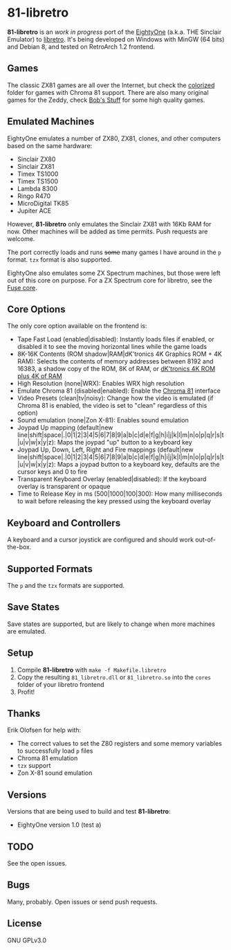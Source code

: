 # 81-libretro

**81-libretro** is an *work in progress* port of the [EightyOne](http://www.chuntey.com/) (a.k.a. THE Sinclair Emulator) to [libretro](http://www.libretro.com/). It's being developed on Windows with MinGW (64 bits) and Debian 8, and tested on RetroArch 1.2 frontend.

## Games

The classic ZX81 games are all over the Internet, but check the [colorized](https://github.com/leiradel/81-libretro/tree/master/colorized) folder for games with Chroma 81 support. There are also many original games for the Zeddy, check [Bob's Stuff](http://www.bobs-stuff.co.uk/zx81.html) for some high quality games. 

## Emulated Machines

EightyOne emulates a number of ZX80, ZX81, clones, and other computers based on the same hardware:

* Sinclair ZX80
* Sinclair ZX81
* Timex TS1000
* Timex TS1500
* Lambda 8300
* Ringo R470
* MicroDigital TK85
* Jupiter ACE

However, **81-libretro** only emulates the Sinclair ZX81 with 16Kb RAM for now. Other machines will be added as time permits. Push requests are welcome.

The port correctly loads and runs ~~some~~ many games I have around in the `p` format. `tzx` format is also supported.

EightyOne also emulates some ZX Spectrum machines, but those were left out of this core on purpose. For a ZX Spectrum core for libretro, see the [Fuse core](https://github.com/libretro/fuse-libretro).

## Core Options

The only core option available on the frontend is:

* Tape Fast Load (enabled|disabled): Instantly loads files if enabled, or disabled it to see the moving horizontal lines while the game loads
* 8K-16K Contents (ROM shadow|RAM|dK'tronics 4K Graphics ROM + 4K RAM): Selects the contents of memory addresses between 8192 and 16383, a shadow copy of the ROM, 8K of RAM, or [dK'tronics 4K ROM plus 4K of RAM](http://www.fruitcake.plus.com/Sinclair/ZX81/Chroma/ChromaInterface_Software_CharacterSetROM.htm)
* High Resolution (none|WRX): Enables WRX high resolution
* Emulate Chroma 81 (disabled|enabled): Enable the [Chroma 81](http://www.fruitcake.plus.com/Sinclair/ZX81/Chroma/ChromaInterface.htm) interface
* Video Presets (clean|tv|noisy): Change how the video is emulated (if Chroma 81 is enabled, the video is set to "clean" regardless of this option)
* Sound emulation (none|Zon X-81): Enables sound emulation
* Joypad Up mapping (default|new line|shift|space|.|0|1|2|3|4|5|6|7|8|9|a|b|c|d|e|f|g|h|i|j|k|l|m|n|o|p|q|r|s|t|u|v|w|x|y|z): Maps the joypad "up" button to a keyboard key
* Joypad Up, Down, Left, Right and Fire mappings (default|new line|shift|space|.|0|1|2|3|4|5|6|7|8|9|a|b|c|d|e|f|g|h|i|j|k|l|m|n|o|p|q|r|s|t|u|v|w|x|y|z): Maps a joypad button to a keyboard key, defaults are the cursor keys and 0 to fire
* Transparent Keyboard Overlay (enabled|disabled): If the keyboard overlay is transparent or opaque
* Time to Release Key in ms (500|1000|100|300): How many milliseconds to wait before releasing the key pressed using the keyboard overlay

## Keyboard and Controllers

A keyboard and a cursor joystick are configured and should work out-of-the-box.

## Supported Formats

The `p` and the `tzx` formats are supported.

## Save States

Save states are supported, but are likely to change when more machines are emulated.

## Setup

1. Compile **81-libretro** with `make -f Makefile.libretro`
1. Copy the resulting `81_libretro.dll` or `81_libretro.so` into the `cores` folder of your libretro frontend
1. Profit!

## Thanks

Erik Olofsen for help with:

* The correct values to set the Z80 registers and some memory variables to successfully load `p` files
* Chroma 81 emulation
* `tzx` support
* Zon X-81 sound emulation

## Versions

Versions that are being used to build and test **81-libretro**:

* EightyOne version 1.0 (test a)

## TODO

See the open issues.

## Bugs

Many, probably. Open issues or send push requests.

## License

GNU GPLv3.0
